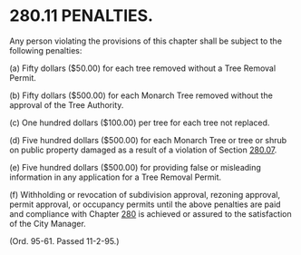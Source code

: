 280.11 PENALTIES.
=================

Any person violating the provisions of this chapter shall be subject to
the following penalties:

​(a) Fifty dollars ($50.00) for each tree removed without a Tree
Removal Permit.

​(b) Fifty dollars ($500.00) for each Monarch Tree removed without the
approval of the Tree Authority.

​(c) One hundred dollars ($100.00) per tree for each tree not replaced.

​(d) Five hundred dollars ($500.00) for each Monarch Tree or tree or
shrub on public property damaged as a result of a violation of Section
[280.07](19bc8fec.html).

​(e) Five hundred dollars ($500.00) for providing false or misleading
information in any application for a Tree Removal Permit.

​(f) Withholding or revocation of subdivision approval, rezoning
approval, permit approval, or occupancy permits until the above
penalties are paid and compliance with Chapter [280](190dab57.html) is
achieved or assured to the satisfaction of the City Manager.

(Ord. 95-61. Passed 11-2-95.)
